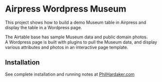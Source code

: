 
# Airpress Wordpress Museum

This project shows how to build a demo Museum table in Airpress and display
the table in a Wordpress page.

The Airtable base has sample Museum data and public domain photos.  
A Wordpress page is built with plugins to pull the Museum data, and display
various attributes and photos in an interactive page template.

## Installation

See complete installation and running notes at 
[PhilHardaker.com](https://www.philhardaker.com/projects/wpairtable/)

